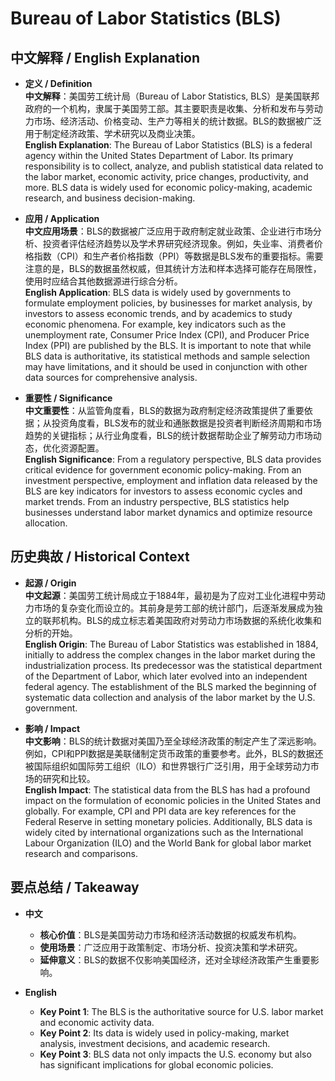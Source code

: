 # Bureau of Labor Statistics (BLS)

## 中文解释 / English Explanation

* **定义 / Definition**  
  **中文解释**：美国劳工统计局（Bureau of Labor Statistics, BLS）是美国联邦政府的一个机构，隶属于美国劳工部。其主要职责是收集、分析和发布与劳动力市场、经济活动、价格变动、生产力等相关的统计数据。BLS的数据被广泛用于制定经济政策、学术研究以及商业决策。  
  **English Explanation**: The Bureau of Labor Statistics (BLS) is a federal agency within the United States Department of Labor. Its primary responsibility is to collect, analyze, and publish statistical data related to the labor market, economic activity, price changes, productivity, and more. BLS data is widely used for economic policy-making, academic research, and business decision-making.

* **应用 / Application**  
  **中文应用场景**：BLS的数据被广泛应用于政府制定就业政策、企业进行市场分析、投资者评估经济趋势以及学术界研究经济现象。例如，失业率、消费者价格指数（CPI）和生产者价格指数（PPI）等数据是BLS发布的重要指标。需要注意的是，BLS的数据虽然权威，但其统计方法和样本选择可能存在局限性，使用时应结合其他数据源进行综合分析。  
  **English Application**: BLS data is widely used by governments to formulate employment policies, by businesses for market analysis, by investors to assess economic trends, and by academics to study economic phenomena. For example, key indicators such as the unemployment rate, Consumer Price Index (CPI), and Producer Price Index (PPI) are published by the BLS. It is important to note that while BLS data is authoritative, its statistical methods and sample selection may have limitations, and it should be used in conjunction with other data sources for comprehensive analysis.

* **重要性 / Significance**  
  **中文重要性**：从监管角度看，BLS的数据为政府制定经济政策提供了重要依据；从投资角度看，BLS发布的就业和通胀数据是投资者判断经济周期和市场趋势的关键指标；从行业角度看，BLS的统计数据帮助企业了解劳动力市场动态，优化资源配置。  
  **English Significance**: From a regulatory perspective, BLS data provides critical evidence for government economic policy-making. From an investment perspective, employment and inflation data released by the BLS are key indicators for investors to assess economic cycles and market trends. From an industry perspective, BLS statistics help businesses understand labor market dynamics and optimize resource allocation.

## 历史典故 / Historical Context

* **起源 / Origin**  
  **中文起源**：美国劳工统计局成立于1884年，最初是为了应对工业化进程中劳动力市场的复杂变化而设立的。其前身是劳工部的统计部门，后逐渐发展成为独立的联邦机构。BLS的成立标志着美国政府对劳动力市场数据的系统化收集和分析的开始。  
  **English Origin**: The Bureau of Labor Statistics was established in 1884, initially to address the complex changes in the labor market during the industrialization process. Its predecessor was the statistical department of the Department of Labor, which later evolved into an independent federal agency. The establishment of the BLS marked the beginning of systematic data collection and analysis of the labor market by the U.S. government.

* **影响 / Impact**  
  **中文影响**：BLS的统计数据对美国乃至全球经济政策的制定产生了深远影响。例如，CPI和PPI数据是美联储制定货币政策的重要参考。此外，BLS的数据还被国际组织如国际劳工组织（ILO）和世界银行广泛引用，用于全球劳动力市场的研究和比较。  
  **English Impact**: The statistical data from the BLS has had a profound impact on the formulation of economic policies in the United States and globally. For example, CPI and PPI data are key references for the Federal Reserve in setting monetary policies. Additionally, BLS data is widely cited by international organizations such as the International Labour Organization (ILO) and the World Bank for global labor market research and comparisons.

## 要点总结 / Takeaway

* **中文**  
  - **核心价值**：BLS是美国劳动力市场和经济活动数据的权威发布机构。  
  - **使用场景**：广泛应用于政策制定、市场分析、投资决策和学术研究。  
  - **延伸意义**：BLS的数据不仅影响美国经济，还对全球经济政策产生重要影响。

* **English**  
  - **Key Point 1**: The BLS is the authoritative source for U.S. labor market and economic activity data.  
  - **Key Point 2**: Its data is widely used in policy-making, market analysis, investment decisions, and academic research.  
  - **Key Point 3**: BLS data not only impacts the U.S. economy but also has significant implications for global economic policies.